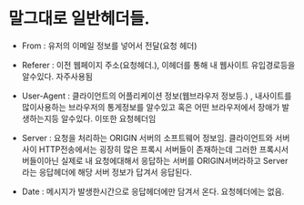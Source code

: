 # 말그대로 일반헤더들.

- From : 유저의 이메일 정보를 넣어서 전달(요청 헤더)
- Referer : 이전 웹페이지 주소(요청헤더.), 이헤더를 통해 내 웹사이트 유입경로등을 알수있다. 자주사용됨

- User-Agent : 클라이언트의 어플리케이션 정보(웹브라우저 정보등.) , 내사이트를 많이사용하는 브라우저의 통게정보를 알수있고 혹은 어떤 브라우저에서 장애가 발생하는지등 알수있다. 이또한 요청헤더임
- Server : 요청을 처리하는 ORIGIN 서버의 소프트웨어 정보임. 클라이언트와 서버사이 HTTP전송에서는 굉장히 많은 프록시 서버들이 존재하는데 그러한 프록시서버들이아닌 실제로 내 요청에대해서 응답하는 서버를 ORIGIN서버라하고 Server 라는 응답헤더에 해당 서버 정보가 답겨서 응답된다.
- Date : 메시지가 발생한시간으로 응답헤더에만 담겨서 온다. 요청헤더에는 없음.
